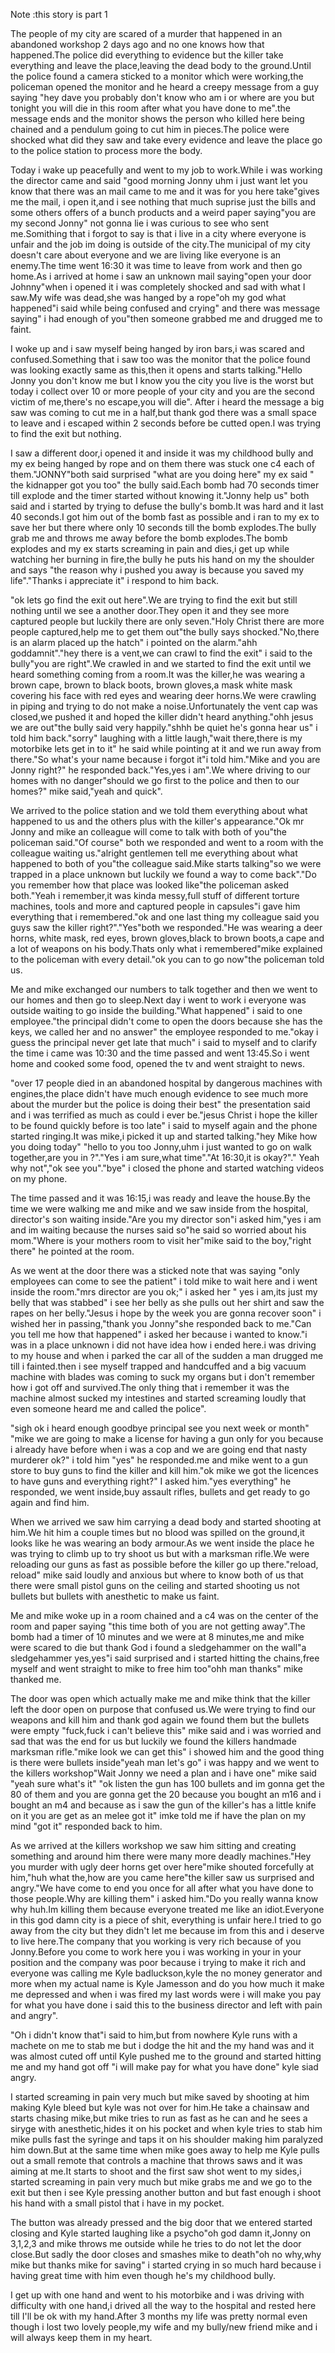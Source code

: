 Note :this story is part 1 


The people of my city are scared of a murder that happened in an abandoned workshop 2 days ago and no one knows how that happened.The police did everything to evidence but the killer take everything and leave the place,leaving the dead body to the ground.Until the police found a camera sticked to a monitor which were working,the policeman opened the monitor and he heard a creepy message from a guy saying "hey dave you probably don't know who am i or where are you but tonight you will die in this room after what you have done to me".the message ends and the monitor shows the person who killed here being chained and a pendulum going to cut him in pieces.The police were shocked what did they saw and take every evidence and leave the place go to the police station to process more the body.

Today i wake up peacefully and went to my job to work.While i was working the director came and said "good morning Jonny uhm i just want let you know that there was an mail came to me and it was for you here take"gives me the mail, i open it,and i see nothing that much suprise just the bills and some others offers of a bunch products and a weird paper saying"you are my second Jonny" not gonna lie i was curious to see who sent me.Somithing that i forgot to say is that i live in a city where everyone is unfair and the job im doing is outside of the city.The municipal of my city doesn't care about everyone and we are living like everyone is an enemy.The time went 16:30 it was time to leave from work and then go home.As i arrived at home i saw an unknown mail saying"open your door Johnny"when i opened it i was completely shocked and sad with what I saw.My wife was dead,she was hanged by a rope"oh my god what happened"i said while being confused and crying" and there was message saying" i had enough of you"then someone grabbed me and drugged me to faint.

I woke up and i saw myself being hanged by iron bars,i was scared and confused.Something that i saw too was the monitor that the police found was looking exactly same as this,then it opens and starts talking."Hello Jonny you don't know me but I know you the city you live is the worst but today i collect over 10 or more people of your city and you are the second victim of me,there's no escape,you will die". After i heard the message a big saw was coming to cut me in a half,but thank god there was a small space to leave and i escaped within 2 seconds before be cutted open.I was trying to find the exit but nothing.

I saw a different door,i opened it and inside it was my childhood bully and my ex being hanged by rope and on them there was stuck one c4 each of them."JONNY"both said surprised "what are you doing here" my ex said " the kidnapper got you too" the bully said.Each bomb had 70 seconds timer till explode and the timer started without knowing it."Jonny help us" both said and i started by trying to defuse the bully's bomb.It was hard and it last 40 seconds.I got him out of the bomb fast as possible and i ran to my ex to save her but there where only 10 seconds till the bomb explodes.The bully grab me and throws me away before the bomb explodes.The bomb explodes and my ex starts screaming in pain and dies,i get up while watching her burning in fire,the bully he puts his hand on my the shoulder and says "the reason why i pushed you away is because you saved my life"."Thanks i appreciate it" i respond to him back.

"ok lets go find the exit out here".We are trying to find the exit but still nothing until we see a another door.They open it and they see more captured people but luckily there are only seven."Holy Christ there are more people captured,help me to get them out"the bully says shocked."No,there is an alarm placed up the hatch" i pointed on the alarm."ahh goddamnit"."hey there is a vent,we can crawl to find the exit" i said to the bully"you are right".We crawled in and we started to find the exit until we heard something coming from a room.It was the killer,he was wearing a brown cape, brown to black boots, brown gloves,a mask white mask covering his face with red eyes and wearing deer horns.We were crawling in piping and trying to do not make a noise.Unfortunately the vent cap was closed,we pushed it and hoped the killer didn't heard anything."ohh jesus we are out"the bully said very happily."shhh be quiet he's gonna hear us" i told him back."sorry" laughing with a little laugh,"wait there,there is my motorbike lets get in to it" he said while pointing at it and we run away from there."So what's your name because i forgot it"i told him."Mike and you are Jonny right?" he responded back."Yes,yes i am".We where driving to our homes with no danger"should we go first to the police and then to our homes?" mike said,"yeah and quick".

We arrived to the police station and we told them everything about what happened to us and the others plus with the killer's appearance."Ok mr Jonny and mike an colleague will come to talk with both of you"the policeman said."Of course" both we responded and went to a room with the colleague waiting us."alright gentlemen tell me everything about what happened to both of you"the colleague said.Mike starts talking"so we were trapped in a place unknown but luckily we found a way to come back"."Do you remember how that place was looked like"the policeman asked both."Yeah i remember,it was kinda messy,full stuff of different torture machines, tools and more and captured people in capsules"i gave him everything that i remembered."ok and one last thing my colleague said you guys saw the killer right?"."Yes"both we responded."He was wearing a deer horns, white mask, red eyes, brown gloves,black to brown boots,a cape and a lot of weapons on his body.Thats only what i remembered"mike explained to the policeman with every detail."ok you can to go now"the policeman told us.

Me and mike exchanged our numbers to talk together and then we went to our homes and then go to sleep.Next day i went to work i everyone was outside waiting to go inside the building."What happened" i said to one employee."the principal didn't come to open the doors because she has the keys, we called her and no answer" the employee responded to me."okay i guess the principal never get late that much" i said to myself and to clarify the time i came was 10:30 and the time passed and went 13:45.So i went home and cooked some food, opened the tv and went straight to news.

"over 17 people died in an abandoned hospital by dangerous machines with engines,the place didn't have much enough evidence to see much more about the murder but the police is doing their best" the presentation said and i was terrified as much as could i ever be."jesus Christ i hope the killer to be found quickly before is too late" i said to myself again and the phone started ringing.It was mike,i picked it up and started talking."hey Mike how you doing today" "hello to you too Jonny,uhm i just wanted to go on walk together,are you in ?"."Yes i am sure,what time"."At 16:30,it is okay?"." Yeah why not","ok see you"."bye" i closed the phone and started watching videos on my phone.

The time passed and it was 16:15,i was ready and leave the house.By the time we were walking me and mike and we saw inside from the hospital, director's son waiting inside."Are you my director son"i asked him,"yes i am and im waiting because the nurses said so"he said so worried about his mom."Where is your mothers room to visit her"mike said to the boy,"right there" he pointed at the room.

As we went at the door there was a sticked note that was saying "only employees can come to see the patient" i told mike to wait here and i went inside the room."mrs director are you ok;" i asked her " yes i am,its just my belly that was stabbed" i see her belly as she pulls out her shirt and saw the rapes on her belly."Jesus i hope by the week you are gonna recover soon" i wished her in passing,"thank you Jonny"she responded back to me."Can you tell me how that happened" i asked her because i wanted to know."i was in a place unknown i did not have idea how i ended here.i was driving to my house and when i parked the car all of the sudden a man drugged me till i fainted.then i see myself trapped and handcuffed and a big vacuum machine with blades was coming to suck my organs but i don't remember how i got off and survived.The only thing that i remember it was the machine almost sucked my intestines and started screaming loudly that even someone heard me and called the police".

"sigh ok i heard enough goodbye principal see you next week or month" "mike we are going to make a license for having a gun only for you because i already have before when i was a cop and we are going end that nasty murderer ok?" i told him "yes" he responded.me and mike went to a gun store to buy guns to find the killer and kill him."ok mike we got the licences to have guns and everything right?" I asked him."yes everything" he responded, we went inside,buy assault rifles, bullets and get ready to go again and find him.

When we arrived we saw him carrying a dead body and started shooting at him.We hit him a couple times but no blood was spilled on the ground,it looks like he was wearing an body armour.As we went inside the place he was trying to climb up to try shoot us but with a marksman rifle.We were reloading our guns as fast as possible before the killer go up there."reload, reload" mike said loudly and anxious but where to know both of us that there were small pistol guns on the ceiling and started shooting us not bullets but bullets with anesthetic to make us faint.

Me and mike woke up in a room chained and a c4 was on the center of the room and paper saying "this time both of you are not getting away".The bomb had a timer of 10 minutes and we were at 8 minutes,me and mike were scared to die but thank God i found a sledgehammer on the wall"a sledgehammer yes,yes"i said surprised and i started hitting the chains,free myself and went straight to mike to free him too"ohh man thanks" mike thanked me.

The door was open which actually make me and mike think that the killer left the door open on purpose that confused us.We were trying to find our weapons and kill him and thank god again we found them but the bullets were empty "fuck,fuck i can't believe this" mike said and i was worried and sad that was the end for us but luckily we found the killers handmade marksman rifle."mike look we can get this" i showed him and the good thing is there were bullets inside"yeah man let's go" i was happy and we went to the killers workshop"Wait Jonny we need a plan and i have one" mike said "yeah sure what's it" "ok listen the gun has 100 bullets and im gonna get the 80 of them and you are gonna get the 20 because you bought an m16 and i bought an m4 and because as i saw the gun of the killer's has a little knife on it you are get as an melee got it" imke told me if have the plan on my mind "got it" responded back to him.

As we arrived at the killers workshop we saw him sitting and creating something and around him there were many more deadly machines."Hey you murder with ugly deer horns get over here"mike shouted forcefully at him,"huh what the,how are you came here"the killer saw us surprised and angry."We have come to end you once for all after what you have done to those people.Why are killing them" i asked him."Do you really wanna know why huh.Im killing them because everyone treated me like an idiot.Everyone in this god damn city is a piece of shit, everything is unfair here.I tried to go away from the city but they didn't let me because im from this and i deserve to live here.The company that you working is very rich because of you Jonny.Before you come to work here you i was working in your in your position and the company was poor because i trying to make it rich and everyone was calling me Kyle badluckson,kyle the no money generator and more when my actual name is Kyle Jamesson and do you how much it make me depressed and when i was fired my last words were i will make you pay for what you have done i said this to the business director and left with pain and angry".

"Oh i didn't know that"i said to him,but from nowhere Kyle runs with a machete on me to stab me but i dodge the hit and the my hand was and it was almost cuted off until Kyle pushed me to the ground and started hitting me and my hand got off "i will make pay for what you have done" kyle siad angry.

I started screaming in pain very much but mike saved by shooting at him making Kyle bleed but kyle was not over for him.He take a chainsaw and starts chasing mike,but mike tries to run as fast as he can and he sees a siryge with anesthetic,hides it on his pocket and when kyle tries to stab him mike pulls fast the syringe and taps it on his shoulder making him paralyzed him down.But at the same time when mike goes away to help me Kyle pulls out a small remote that controls a machine that throws saws and it was aiming at me.It starts to shoot and the first saw shot went to my sides,i started screaming in pain very much but mike grabs me and we go to the exit but then i see Kyle pressing another button and but fast enough i shoot his hand with a small pistol that i have in my pocket.

The button was already pressed and the big door that we entered started closing and Kyle started laughing like a psycho"oh god damn it,Jonny on 3,1,2,3 and mike throws me outside while he tries to do not let the door close.But sadly the door closes and smashes mike to death"oh no why,why mike but thanks mike for saving" i started crying in so much hard because i having great time with him even though he's my childhood bully.

I get up with one hand and went to his motorbike and i was driving with difficulty with one hand,i drived all the way to the hospital and rested here till I'll be ok with my hand.After 3 months my life was pretty normal even though i lost two lovely people,my wife and my bully/new friend mike and i will always keep them in my heart.